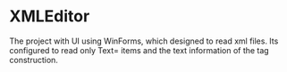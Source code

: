 # XMLEditor

The project with UI using WinForms, which designed to read xml files. Its configured to read only Text= items and the text information of the tag construction.
